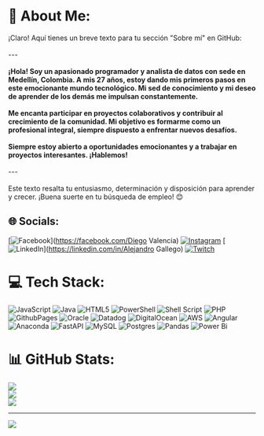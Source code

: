 # 💫 About Me:
¡Claro! Aquí tienes un breve texto para tu sección "Sobre mí" en GitHub:<br><br>---<br><br>**¡Hola! Soy un apasionado programador y analista de datos con sede en Medellín, Colombia. A mis 27 años, estoy dando mis primeros pasos en este emocionante mundo tecnológico. Mi sed de conocimiento y mi deseo de aprender de los demás me impulsan constantemente.**<br><br>**Me encanta participar en proyectos colaborativos y contribuir al crecimiento de la comunidad. Mi objetivo es formarme como un profesional integral, siempre dispuesto a enfrentar nuevos desafíos.**<br><br>**Siempre estoy abierto a oportunidades emocionantes y a trabajar en proyectos interesantes. ¡Hablemos!**<br><br>---<br><br>Este texto resalta tu entusiasmo, determinación y disposición para aprender y crecer. ¡Buena suerte en tu búsqueda de empleo! 😊


## 🌐 Socials:
[![Facebook](https://img.shields.io/badge/Facebook-%231877F2.svg?logo=Facebook&logoColor=white)](https://facebook.com/Diego Valencia) [![Instagram](https://img.shields.io/badge/Instagram-%23E4405F.svg?logo=Instagram&logoColor=white)](https://instagram.com/@valencia_0418) [![LinkedIn](https://img.shields.io/badge/LinkedIn-%230077B5.svg?logo=linkedin&logoColor=white)](https://linkedin.com/in/Alejandro Gallego) [![Twitch](https://img.shields.io/badge/Twitch-%239146FF.svg?logo=Twitch&logoColor=white)](https://twitch.tv/dagueto29) 

# 💻 Tech Stack:
![JavaScript](https://img.shields.io/badge/javascript-%23323330.svg?style=for-the-badge&logo=javascript&logoColor=%23F7DF1E) ![Java](https://img.shields.io/badge/java-%23ED8B00.svg?style=for-the-badge&logo=openjdk&logoColor=white) ![HTML5](https://img.shields.io/badge/html5-%23E34F26.svg?style=for-the-badge&logo=html5&logoColor=white) ![PowerShell](https://img.shields.io/badge/PowerShell-%235391FE.svg?style=for-the-badge&logo=powershell&logoColor=white) ![Shell Script](https://img.shields.io/badge/shell_script-%23121011.svg?style=for-the-badge&logo=gnu-bash&logoColor=white) ![PHP](https://img.shields.io/badge/php-%23777BB4.svg?style=for-the-badge&logo=php&logoColor=white) ![GithubPages](https://img.shields.io/badge/github%20pages-121013?style=for-the-badge&logo=github&logoColor=white) ![Oracle](https://img.shields.io/badge/Oracle-F80000?style=for-the-badge&logo=oracle&logoColor=white) ![Datadog](https://img.shields.io/badge/datadog-%23632CA6.svg?style=for-the-badge&logo=datadog&logoColor=white) ![DigitalOcean](https://img.shields.io/badge/DigitalOcean-%230167ff.svg?style=for-the-badge&logo=digitalOcean&logoColor=white) ![AWS](https://img.shields.io/badge/AWS-%23FF9900.svg?style=for-the-badge&logo=amazon-aws&logoColor=white) ![Angular](https://img.shields.io/badge/angular-%23DD0031.svg?style=for-the-badge&logo=angular&logoColor=white) ![Anaconda](https://img.shields.io/badge/Anaconda-%2344A833.svg?style=for-the-badge&logo=anaconda&logoColor=white) ![FastAPI](https://img.shields.io/badge/FastAPI-005571?style=for-the-badge&logo=fastapi) ![MySQL](https://img.shields.io/badge/mysql-4479A1.svg?style=for-the-badge&logo=mysql&logoColor=white) ![Postgres](https://img.shields.io/badge/postgres-%23316192.svg?style=for-the-badge&logo=postgresql&logoColor=white) ![Pandas](https://img.shields.io/badge/pandas-%23150458.svg?style=for-the-badge&logo=pandas&logoColor=white) ![Power Bi](https://img.shields.io/badge/power_bi-F2C811?style=for-the-badge&logo=powerbi&logoColor=black)
# 📊 GitHub Stats:
![](https://github-readme-stats.vercel.app/api?username=Dagueto1996&theme=tokyonight&hide_border=false&include_all_commits=false&count_private=false)<br/>
![](https://github-readme-streak-stats.herokuapp.com/?user=Dagueto1996&theme=tokyonight&hide_border=false)<br/>
![](https://github-readme-stats.vercel.app/api/top-langs/?username=Dagueto1996&theme=tokyonight&hide_border=false&include_all_commits=false&count_private=false&layout=compact)

---
[![](https://visitcount.itsvg.in/api?id=Dagueto1996&icon=0&color=0)](https://visitcount.itsvg.in)

<!-- Proudly created with GPRM ( https://gprm.itsvg.in ) -->

